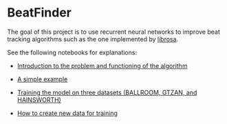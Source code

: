 # BeatFinder
The goal of this project is to use recurrent neural networks to improve beat tracking algorithms such as the one implemented by [librosa](https://github.com/librosa/librosa).

See the following notebooks for explanations:

* [Introduction to the problem and functioning of the algorithm](https://nbviewer.jupyter.org/github/maxencemayrand/beat-tracking/blob/master/demo.ipynb)

* [A simple example](https://nbviewer.jupyter.org/github/maxencemayrand/beat-tracking/blob/master/example.ipynb)

* [Training the model on three datasets (BALLROOM, GTZAN, and HAINSWORTH)](https://nbviewer.jupyter.org/github/maxencemayrand/beat-tracking/blob/master/train-and-evaluate.ipynb)

* [How to create new data for training](https://nbviewer.jupyter.org/github/maxencemayrand/beat-tracking/blob/master/create-data.ipynb)
